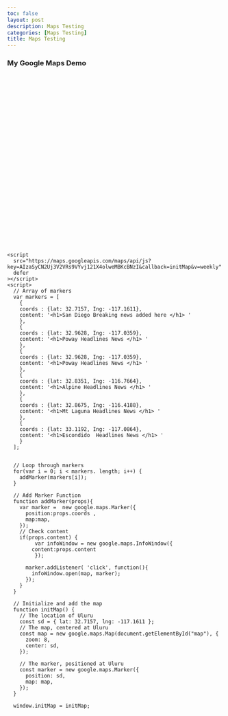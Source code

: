 ```yaml
---
toc: false
layout: post
description: Maps Testing
categories: [Maps Testing]
title: Maps Testing
---
```


<html>
  <head>
    <title>Add Map</title>
    <style>
    #map {
      height: 400px; /* The height is 400 pixels */
      width: 100%; /* The width is the width of the web page */
    }
    </style>
  </head>
  <body>
    <h3>My Google Maps Demo</h3>
    <!--The div element for the map -->
    <div id="map"></div>


    <script
      src="https://maps.googleapis.com/maps/api/js?key=AIzaSyCN2Uj3V2VRs9VYvj121X4olweMBKcBNzI&callback=initMap&v=weekly"
      defer
    ></script>
    <script>
      // Array of markers 
      var markers = [
        {
        coords : {lat: 32.7157, Ing: -117.1611}, 
        content: '<h1>San Diego Breaking news added here </h1> ' 
        },
        {
        coords : {lat: 32.9628, Ing: -117.0359}, 
        content: '<h1>Poway Headlines News </h1> '  
        }, 
        {
        coords : {lat: 32.9628, Ing: -117.0359}, 
        content: '<h1>Poway Headlines News </h1> '  
        }, 
        {  
        coords : {lat: 32.8351, Ing: -116.7664}, 
        content: '<h1>Alpine Headlines News </h1> '  
        }, 
        {
        coords : {lat: 32.8675, Ing: -116.4188}, 
        content: '<h1>Mt Laguna Headlines News </h1> '  
        },
        {
        coords : {lat: 33.1192, Ing: -117.0864}, 
        content: '<h1>Escondido  Headlines News </h1> '  
        }	
      ];


      // Loop through markers 
      for(var i = 0; i < markers. length; i++) { 
        addMarker(markers[i]); 
      }

      // Add Marker Function 
      function addMarker(props){ 
        var marker =  new google.maps.Marker({ 
          position:props.coords , 
          map:map, 
        });
        // Check content 
        if(props.content) { 
             var infoWindow = new google.maps.InfoWindow({ 
            content:props.content 
             });

          marker.addListener( 'click', function(){ 
            infoWindow.open(map, marker); 
          });
        }
      }
                                 
      // Initialize and add the map
      function initMap() {
        // The location of Uluru
        const sd = { lat: 32.7157, lng: -117.1611 };
        // The map, centered at Uluru
        const map = new google.maps.Map(document.getElementById("map"), {
          zoom: 8,
          center: sd,
        });
                                 
        // The marker, positioned at Uluru
        const marker = new google.maps.Marker({
          position: sd,
          map: map,
        });
      }

      window.initMap = initMap;
  </script>

</body>
</html>
